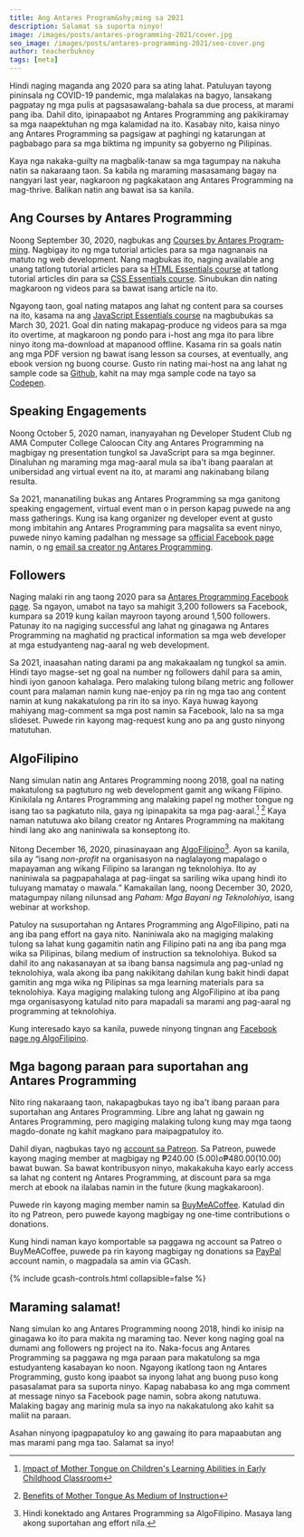 ```yaml
---
title: Ang Antares Program&shy;ming sa 2021
description: Salamat sa suporta ninyo!
image: /images/posts/antares-programming-2021/cover.jpg
seo_image: /images/posts/antares-programming-2021/seo-cover.png
author: teacherbuknoy
tags: [meta]
---
```


Hindi naging maganda ang 2020 para sa ating lahat. Patuluyan tayong pininsala ng COVID-19 pandemic, mga malalakas na bagyo, lansakang pagpatay ng mga pulis at pagsasawalang-bahala sa due process, at marami pang iba. Dahil dito, ipinapaabot ng Antares Programming ang pakikiramay sa mga naapektuhan ng mga kalamidad na ito. Kasabay nito, kaisa ninyo ang Antares Programming sa pagsigaw at paghingi ng katarungan at pagbabago para sa mga biktima ng impunity sa gobyerno ng Pilipinas.

Kaya nga nakaka-guilty na magbalik-tanaw sa mga tagumpay na nakuha natin sa nakaraang taon. Sa kabila ng maraming masasamang bagay na nangyari last year, nagkaroon ng pagkakataon ang Antares Programming na mag-thrive. Balikan natin ang bawat isa sa kanila.

## Ang Courses by Antares Program&shy;ming
Noong <time datetime="2020-09-30">September 30, 2020</time>, nagbukas ang [Courses by Antares Program&shy;ming](/courses/). Nagbigay ito ng mga tutorial articles para sa mga nagnanais na matuto ng web develop&shy;ment. Nang magbukas ito, naging available ang unang tatlong tutorial articles para sa [HTML Essentials course](/courses/html-essentials) at tatlong tutorial articles din para sa [CSS Essentials course](/courses/css-essentials/). Sinubukan din nating magkaroon ng videos para sa bawat isang article na ito.

Ngayong taon, goal nating matapos ang lahat ng content para sa courses na ito, kasama na ang [JavaScript Essentials course](/courses/js-essentials/) na magbubukas sa <time datetime="2021-03-30">March 30, 2021</time>. Goal din nating makapag-produce ng videos para sa mga ito overtime, at magkaroon ng pondo para i-host ang mga ito para libre ninyo itong ma-download at mapanood offline. Kasama rin sa goals natin ang mga PDF version ng bawat isang lesson sa courses, at eventually, ang ebook version ng buong course. Gusto rin nating mai-host na ang lahat ng sample code sa [Github](https://github.com/), kahit na may mga sample code na tayo sa [Codepen](https://codepen.io/).

## Speaking Engagements
Noong <time datetime="2020-10-05">October 5, 2020</time> naman, inanyayahan ng Developer Student Club ng AMA Computer College Caloocan City ang Antares Programming na magbigay ng presentation tungkol sa JavaScript para sa mga beginner. Dinaluhan ng maraming mga mag-aaral mula sa iba't ibang paaralan at unibersidad ang virtual event na ito, at marami ang nakinabang bilang resulta. 

Sa <time datetime="2021">2021</time>, mananatiling bukas ang Antares Programming sa mga ganitong speaking engagement, virtual event man o in person kapag puwede na ang mass gatherings. Kung isa kang organizer ng developer event at gusto mong imbitahin ang Antares Programming para magsalita sa event ninyo, puwede ninyo kaming padalhan ng message sa [official Facebook page](https://facebook.com/antaresprogramming) namin, o ng [email sa creator ng Antares Program&shy;ming](mailto:devFrancisRubio@gmail.com).

## Followers
Naging malaki rin ang taong 2020 para sa [Antares Program&shy;ming Facebook page](https://facebook.com/antaresprogramming). Sa ngayon, umabot na tayo sa mahigit 3,200 followers sa Facebook, kumpara sa 2019 kung kailan mayroon tayong around 1,500 followers. Patunay ito na nagiging successful ang lahat ng ginagawa ng Antares Programming na maghatid ng practical information sa mga web developer at mga estudyanteng nag-aaral ng web develop&shy;ment.

Sa 2021, inaasahan nating darami pa ang makakaalam ng tungkol sa amin. Hindi tayo magse-set ng goal na number ng followers dahil para sa amin, hindi iyon ganoon kahalaga. Pero malaking tulong bilang metric ang follower count para malaman namin kung nae-enjoy pa rin ng mga tao ang content namin at kung nakakatulong pa rin ito sa inyo. Kaya huwag kayong mahiyang mag-comment sa mga post namin sa Facebook, lalo na sa mga slideset. Puwede rin kayong mag-request kung ano pa ang gusto ninyong matutuhan.

## AlgoFilipino
Nang simulan natin ang Antares Programming noong 2018, goal na nating makatulong sa pagtuturo ng web develop&shy;ment gamit ang wikang Filipino. Kinikilala ng Antares Programming ang malaking papel ng mother tongue ng isang tao sa pagkatuto nila, gaya ng ipinapakita sa mga pag-aaral.[^1] [^2] Kaya naman natutuwa ako bilang creator ng Antares Programming na makitang hindi lang ako ang naniniwala sa konseptong ito.

Nitong <time datetime="2020-12-16">December 16, 2020</time>, pinasinayaan ang [AlgoFilipino](https://facebook.com/AlgoFilipino2020)[^3]. Ayon sa kanila, sila ay <q>isang <i lang="en">non-profit</i> na organisasyon na naglalayong mapalago o mapayaman ang wikang Filipino sa larangan ng teknolohiya. Ito ay naniniwala sa pagpapahalaga at pag-iingat sa sariling wika upang hindi ito tuluyang mamatay o mawala.</q> Kamakailan lang, noong <time datetime="2020-12-30">December 30, 2020</time>, matagumpay nilang nilunsad ang <i>Paham: Mga Bayani ng Teknolohiya</i>, isang webinar at workshop.

Patuloy na susuportahan ng Antares Programming ang AlgoFilipino, pati na ang iba pang effort na gaya nito. Naniniwala ako na magiging malaking tulong sa lahat kung gagamitin natin ang Filipino pati na ang iba pang mga wika sa Pilipinas, bilang medium of instruction sa teknolohiya. Bukod sa dahil ito ang nakasanayan at sa ibang bansa nagsimula ang pag-unlad ng teknolohiya, wala akong iba pang nakikitang dahilan kung bakit hindi dapat gamitin ang mga wika ng Pilipinas sa mga learning materials para sa teknolohiya. Kaya magiging malaking tulong ang AlgoFilipino at iba pang mga organisasyong katulad nito para mapadali sa marami ang pag-aaral ng programming at teknolohiya.

Kung interesado kayo sa kanila, puwede ninyong tingnan ang [Facebook page ng AlgoFilipino](https://facebook.com/AlgoFilipino2020).

## Mga bagong paraan para suportahan ang Antares Programming
Nito ring nakaraang taon, nakapagbukas tayo ng iba't ibang paraan para suportahan ang Antares Programming. Libre ang lahat ng gawain ng Antares Programming, pero magiging malaking tulong kung may mga taong magdo-donate ng kahit magkano para maipagpatuloy ito.

Dahil diyan, nagbukas tayo ng [account sa Patreon](https://patreon.com/antaresprogramming). Sa Patreon, puwede kayong maging member at magbigay ng ₱240.00 ($5.00) o ₱480.00 ($10.00) bawat buwan. Sa bawat kontribusyon ninyo, makakakuha kayo early access sa lahat ng content ng Antares Programming, at discount para sa mga merch at ebook na ilalabas namin in the future (kung magkakaroon).

Puwede rin kayong maging member namin sa [BuyMeACoffee](https://buymeacoffee.com/antaresphdev). Katulad din ito ng Patreon, pero puwede kayong magbigay ng one-time contributions o donations.

Kung hindi naman kayo komportable sa paggawa ng account sa Patreo o BuyMeACoffee, puwede pa rin kayong magbigay ng donations sa [PayPal](https://www.paypal.me/antaresprogramming) account namin, o magpadala sa amin via GCash.

{% include gcash-controls.html collapsible=false %}

## Maraming salamat!
Nang simulan ko ang Antares Programming noong 2018, hindi ko inisip na ginagawa ko ito para makita ng maraming tao. Never kong naging goal na dumami ang followers ng project na ito. Naka-focus ang Antares Programming sa paggawa ng mga paraan para makatulong sa mga estudyanteng kasabayan ko noon. Ngayong ikatlong taon ng Antares Programming, gusto kong ipaabot sa inyong lahat ang buong puso kong pasasalamat para sa suporta ninyo. Kapag nababasa ko ang mga comment at message ninyo sa Facebook page namin, sobra akong natutuwa. Malaking bagay ang marinig mula sa inyo na nakakatulong ako kahit sa maliit na paraan.

Asahan ninyong ipagpapatuloy ko ang gawaing ito para mapaabutan ang mas marami pang mga tao. Salamat sa inyo!

[^3]: Hindi konektado ang Antares Programming sa AlgoFilipino. Masaya lang akong suportahan ang effort nila.
[^1]: [Impact of Mother Tongue on Children's Learning Abilities in Early Childhood Classroom](https://www.sciencedirect.com/science/article/pii/S1877042816313647)
[^2]: [Benefits of Mother Tongue As Medium of Instruction](http://www.filipinohomeschooler.com/benefits-of-mother-tongue-as-medium-of-instruction/)